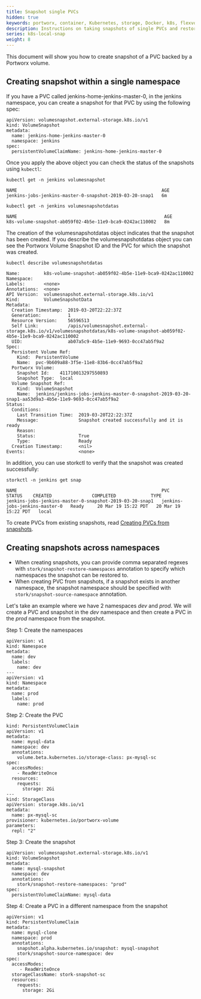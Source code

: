 ```yaml
---
title: Snapshot single PVCs
hidden: true
keywords: portworx, container, Kubernetes, storage, Docker, k8s, flexvol, pv, persistent disk, snapshots, stork, clones
description: Instructions on taking snapshots of single PVCs and restoring PVCs from the snapshots
series: k8s-local-snap
weight: 8
---
```


This document will show you how to create snapshot of a PVC backed by a Portworx volume.

## Creating snapshot within a single namespace

If you have a PVC called jenkins-home-jenkins-master-0, in the jenkins namespace, you can create a snapshot
for that PVC by using the following spec:

```text
apiVersion: volumesnapshot.external-storage.k8s.io/v1
kind: VolumeSnapshot
metadata:
  name: jenkins-home-jenkins-master-0
  namespace: jenkins
spec:
  persistentVolumeClaimName: jenkins-home-jenkins-master-0
```

Once you apply the above object you can check the status of the snapshots using `kubectl`:

```text
kubectl get -n jenkins volumesnapshot
```
```
NAME                                                      AGE
jenkins-jobs-jenkins-master-0-snapshot-2019-03-20-snap1   6m

kubectl get -n jenkins volumesnapshotdatas

NAME                                                       AGE
k8s-volume-snapshot-ab059f02-4b5e-11e9-bca9-0242ac110002   8m
```

The creation of the volumesnapshotdatas object indicates that the snapshot has
been created. If you describe the volumesnapshotdatas object you can see the
Portworx Volume Snapshot ID and the PVC for which the snapshot was created.

```text
kubectl describe volumesnapshotdatas
```
```
Name:         k8s-volume-snapshot-ab059f02-4b5e-11e9-bca9-0242ac110002
Namespace:
Labels:       <none>
Annotations:  <none>
API Version:  volumesnapshot.external-storage.k8s.io/v1
Kind:         VolumeSnapshotData
Metadata:
  Creation Timestamp:  2019-03-20T22:22:37Z
  Generation:          1
  Resource Version:    56596513
  Self Link:           /apis/volumesnapshot.external-storage.k8s.io/v1/volumesnapshotdatas/k8s-volume-snapshot-ab059f02-4b5e-11e9-bca9-0242ac110002
  UID:                 ab07a5c9-4b5e-11e9-9693-0cc47ab5f9a2
Spec:
  Persistent Volume Ref:
    Kind:  PersistentVolume
    Name:  pvc-9b609a88-3f5e-11e8-83b6-0cc47ab5f9a2
  Portworx Volume:
    Snapshot Id:    411710013297550893
    Snapshot Type:  local
  Volume Snapshot Ref:
    Kind:  VolumeSnapshot
    Name:  jenkins/jenkins-jobs-jenkins-master-0-snapshot-2019-03-20-snap1-aa53d9a3-4b5e-11e9-9693-0cc47ab5f9a2
Status:
  Conditions:
    Last Transition Time:  2019-03-20T22:22:37Z
    Message:               Snapshot created successfully and it is ready
    Reason:
    Status:                True
    Type:                  Ready
  Creation Timestamp:      <nil>
Events:                    <none>
```

In addition, you can use storkctl to verify that the snapshot was created successfully:

```text
storkctl -n jenkins get snap
```
```
NAME                                                      PVC                             STATUS    CREATED               COMPLETED             TYPE
jenkins-jobs-jenkins-master-0-snapshot-2019-03-20-snap1   jenkins-jobs-jenkins-master-0   Ready     20 Mar 19 15:22 PDT   20 Mar 19 15:22 PDT   local
```

To create PVCs from existing snapshots, read [Creating PVCs from snapshots](/portworx-install-with-kubernetes/storage-operations/create-snapshots/snaps-local#pvc-from-snap).

## Creating snapshots across namespaces

* When creating snapshots, you can provide comma separated regexes with `stork/snapshot-restore-namespaces` annotation to specify which namespaces the snapshot can be restored to.
* When creating PVC from snapshots, if a snapshot exists in another namespace, the snapshot namespace should be specified with `stork/snapshot-source-namespace` annotation.

Let's take an example where we have 2 namespaces _dev_ and _prod_. We will create a PVC and snapshot in the _dev_ namespace and then create a PVC in the _prod_ namespace from the snapshot.

Step 1: Create the namespaces

```text
apiVersion: v1
kind: Namespace
metadata:
  name: dev
  labels:
    name: dev
---
apiVersion: v1
kind: Namespace
metadata:
  name: prod
  labels:
    name: prod
```

Step 2: Create the PVC

```text
kind: PersistentVolumeClaim
apiVersion: v1
metadata:
  name: mysql-data
  namespace: dev
  annotations:
    volume.beta.kubernetes.io/storage-class: px-mysql-sc
spec:
  accessModes:
    - ReadWriteOnce
  resources:
    requests:
      storage: 2Gi
---
kind: StorageClass
apiVersion: storage.k8s.io/v1
metadata:
  name: px-mysql-sc
provisioner: kubernetes.io/portworx-volume
parameters:
  repl: "2"
```

Step 3: Create the snapshot

```text
apiVersion: volumesnapshot.external-storage.k8s.io/v1
kind: VolumeSnapshot
metadata:
  name: mysql-snapshot
  namespace: dev
  annotations:
    stork/snapshot-restore-namespaces: "prod"
spec:
  persistentVolumeClaimName: mysql-data

```

Step 4: Create a PVC in a different namespace from the snapshot

```text
apiVersion: v1
kind: PersistentVolumeClaim
metadata:
  name: mysql-clone
  namespace: prod
  annotations:
    snapshot.alpha.kubernetes.io/snapshot: mysql-snapshot
    stork/snapshot-source-namespace: dev
spec:
  accessModes:
     - ReadWriteOnce
  storageClassName: stork-snapshot-sc
  resources:
    requests:
      storage: 2Gi
```

